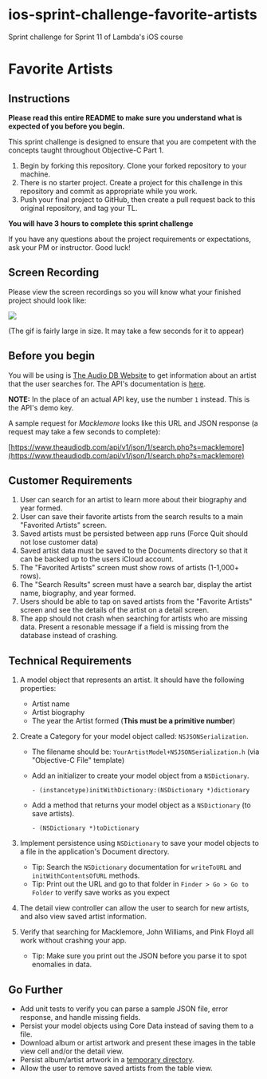 # ios-sprint-challenge-favorite-artists
Sprint challenge for Sprint 11 of Lambda's iOS course

# Favorite Artists

## Instructions

**Please read this entire README to make sure you understand what is expected of you before you begin.**

This sprint challenge is designed to ensure that you are competent with the concepts taught throughout Objective-C Part 1.

1. Begin by forking this repository. Clone your forked repository to your machine. 
2. There is no starter project. Create a project for this challenge in this repository and commit as appropriate while you work. 
3. Push your final project to GitHub, then create a pull request back to this original repository, and tag your TL.

**You will have 3 hours to complete this sprint challenge**

If you have any questions about the project requirements or expectations, ask your PM or instructor. Good luck!

## Screen Recording

Please view the screen recordings so you will know what your finished project should look like:

![](https://user-images.githubusercontent.com/16965587/55266696-ef255b00-5243-11e9-9281-7da69c562ca8.gif)

(The gif is fairly large in size. It may take a few seconds for it to appear)

## Before you begin

You will be using is [The Audio DB Website](https://theaudiodb.com) to get information about an artist that the user searches for. The API's documentation is [here](https://www.theaudiodb.com/api_guide.php).

**NOTE:** In the place of an actual API key, use the number `1` instead. This is the API's demo key.

A sample request for *Macklemore* looks like this URL and JSON response (a request may take a few seconds to complete):

[https://www.theaudiodb.com/api/v1/json/1/search.php?s=macklemore](https://www.theaudiodb.com/api/v1/json/1/search.php?s=macklemore)


## Customer Requirements
1. User can search for an artist to learn more about their biography and year formed.
2. User can save their favorite artists from the search results to a main "Favorited Artists" screen.
3. Saved artists must be persisted between app runs (Force Quit should not lose customer data)
4. Saved artist data must be saved to the Documents directory so that it can be backed up to the users iCloud account.
5. The "Favorited Artists" screen must show rows of artists (1-1,000+ rows).
6. The "Search Results" screen must have a search bar, display the artist name, biography, and year formed.
7. Users should be able to tap on saved artists from the "Favorite Artists" screen and see the details of the artist on a detail screen.
8. The app should not crash when searching for artists who are missing data. Present a resonable message if a field is missing from the database instead of crashing.

## Technical Requirements

1. A model object that represents an artist. It should have the following properties:
    - Artist name
    - Artist biography
    - The year the Artist formed (**This must be a primitive number**)
2. Create a Category for your model object called: `NSJSONSerialization`. 
    - The filename should be: `YourArtistModel+NSJSONSerialization.h` (via "Objective-C File" template)
    - Add an initializer to create your model object from a `NSDictionary`.
        
        `- (instancetype)initWithDictionary:(NSDictionary *)dictionary`
        
    - Add a method that returns your model object as a `NSDictionary` (to save artists).
        
        `- (NSDictionary *)toDictionary`
       
3. Implement persistence using `NSDictionary` to save your model objects to a file in the application's Document directory. 
    - Tip: Search the `NSDictionary` documentation for `writeToURL` and `initWithContentsOfURL` methods.
    - Tip: Print out the URL and go to that folder in `Finder > Go > Go to Folder` to verify save works as you expect
4. The detail view controller can allow the user to search for new artists, and also view saved artist information.
6. Verify that searching for Macklemore, John Williams, and Pink Floyd all work without crashing your app.
    - Tip: Make sure you print out the JSON before you parse it to spot enomalies in data.

## Go Further
* Add unit tests to verify you can parse a sample JSON file, error response, and handle missing fields.
* Persist your model objects using Core Data instead of saving them to a file.
* Download album or artist artwork and present these images in the table view cell and/or the detail view.
* Persist album/artist artwork in a [temporary directory](https://nshipster.com/temporary-files/).
* Allow the user to remove saved artists from the table view.
